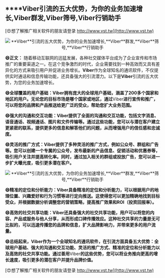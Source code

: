 ## ****Viber**引流的五大优势，为你的业务加速增长,**Viber**群发,**Viber**筛号,**Viber**行销助手**

[😍想了解推广相关软件的朋友请登录 http://www.vst.tw](http://www.vst.tw)

 <center><img src="https://vst.tw/MP4/tuiguang/png/3.png" alt="**Viber**引流的五大优势，为你的业务加速增长,**Viber**群发,**Viber**筛号,**Viber**行销助手"></center>

**😄正文：**
随着移动互联网的迅猛发展，各种社交媒体平台成为了企业宣传和市场推广的重要渠道之一。在这个竞争激烈的时代，企业需要找到一种高效而又具有差异化的方式来吸引用户并促进业务增长。**Viber**作为全球知名的通讯软件，不仅提供实时通话和信息传输功能，还具备强大的引流潜力。以下是**Viber**引流的五大优势，为您的业务加速增长。

**😄全球覆盖的用户基础：**Viber**拥有庞大的全球用户基础，涵盖了200多个国家和地区的用户。无论您的目标市场是哪个国家或地区，通过**Viber**进行宣传和推广，可以将您的品牌和产品推送给更广泛的受众，帮助您扩大业务范围。**

**😄强大的沟通和交互功能：**Viber**提供了全面的沟通和交互功能，包括文字消息、语音通话、视频通话、图片和文件传输等。通过这些功能，您可以与潜在客户建立更紧密的联系，提供更多的信息和解答他们的问题，从而增强用户的信任感和忠诚度。**

**😄灵活的推广方式：**Viber**提供了多种灵活的推广方式，例如公众号、群组和广告等。您可以创建一个专属的公众号，发布最新的产品信息、促销活动和优惠券等，吸引用户关注并提高转化率。同时，通过加入相关的群组或投放广告，您可以进一步扩大曝光度，吸引更多潜在客户。**

 <center><img src="https://vst.tw/MP4/tuiguang/png/1.png" alt="**Viber**引流的五大优势，为你的业务加速增长,**Viber**群发,**Viber**筛号,**Viber**行销助手"></center>

**😄精准的定位和分析能力：**Viber**具备精准的定位和分析能力，可以根据用户的地理位置、兴趣爱好和行为习惯等进行定向推送。这使得您可以更加精确地找到目标受众，并根据数据分析调整您的营销策略，提高推广效果和ROI（投资回报率）。**

**😄高效的社交共享功能：**Viber**还具备强大的社交共享功能，用户可以将您的内容、产品或服务与他人分享，从而形成口碑传播效应。这种社交共享的力量是无可比拟的，可以迅速传播您的品牌和信息，扩大品牌影响力，并带来更多的用户流量。**

**😄总结起来，**Viber**作为一个全球知名的通讯软件，在引流方面具备五大优势：全球用户基础、强大的沟通和交互功能、灵活的推广方式、精准的定位和分析能力以及高效的社交共享功能。通过善用**Viber**的这些优势，您可以将业务推向更高的增长速度，吸引更多的潜在客户并提升品牌价值。**

[😍想了解推广相关软件的朋友请登录 http://www.vst.tw](http://www.vst.tw)




